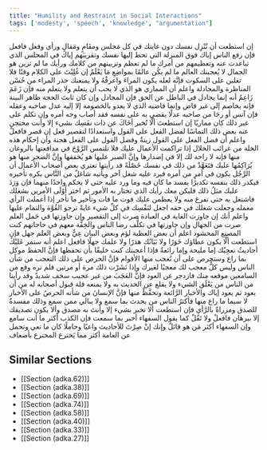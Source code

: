 ```yaml
---
title: "Humility and Restraint in Social Interactions"
tags: ['modesty', 'speech', 'knowledge', "argumentation"]
---
```


 إن استطعت أن تُنْزِل نفسك دون غايتك في كل مَجلس ومقَامٍ ومَقالٍ ورأي وفعل فافعل فإن رفع الناس إياك فوق المنزلة التي تحط إليها نفسك وتقريبَهم إياك في المجلس الذي تباعدت عنه وتعظيمهم من أمرك ما لم تعظم وتزيينهم من كلامك ورأيك ما لم تزين هو الجمال
لا يُعجبنك العالم ما لم يكُن عالمًا بمواضِعِ مَا يَعْلَمُ إن غُلِبْتَ على الكلام وقتًا فلا تغلبن على السكوت فإنَّه لعله يكون المراءَ واعرفْهُ ولا يمنعنك حذر المراء من حُسْن المناظرة والمجادلة واعلم أن المماري هو الذي لا يحب أن يتعلم ولا يتعلم منه فإن زَعَمَ زَاعِمٌ أنه إنما يجادل في الباطل عن الحق فإن المجادل  وإن كان ثابتَ الحجة ظاهر البينة  فإنه يخاصم إلى غير قاض وإنما قاضيه الذي لا يعدو بالخصومة إلا إليه عدل صاحبه وعقله فإن آنس أو رجَا من صاحبه عدلًا يقضي به على نفسه فقد أصاب وجه أمره وإن تكلم على غير ذلك كان مماريًا
إن استطعتَ ألَّا تُخبر أخَاكَ عن ذات نفَسِك بشيء إلا وأنت محتجن عنه بعض ذلك التماسًا لفضل الفعل على القول واستعدادًا لتقصير فعل إن قصر فافعلْ واعلم أن فضل الفعل على القول زينةٌ وفضل القول على الفعل هجنة وأن إحكام هذه الخلة من غرائب الخلال
إذا تراكمت الأعمال عليك فلا تلتمس الرَّوْحَ في مدافعتها بالروغان منها فإنه لا راحة لك إلا في إصدارها وإنَّ الصبر عليها هو يُخففها وإنَّ الضجر منها هو يُرَاكِمُها عليك فتَعَهَّدْ من ذلك في نفسك خَصْلَةً قد رأيتها تعتري بعض أصحاب الأعمال أن الرَّجُل يكون في أمرٍ من أمره فيرد عليه شغل آخر ويأتيه شاغلٌ من النَّاس بكره تأخيره فيكدر ذلك بنفسه تكديرًا يفسد ما كان فيه وما ورد عليه حتى لا يحكم واحدًا منهما فإن وَرَدَ عليك مثلُ ذلك فليكن معك رأيك الذي تختار به الأمور ثم اختر أَوْلَى الأمرين بشغلك فاشتغل به حتى تفرغ منه ولا يعظمن عليك فوت ما فات وتأخير ما تأخر إذا أعملت الرأي معمله وجعلت شغلك في حقه
اجعل لنَفْسِك في كلِّ شيء غايةً ترجو القُوَّة والتمام عليها واعلم أنك إن جاوزت الغاية في العبادة صرت إلى التقصير وإن جاوزتها في حَمل العلم صرت من الجهال وإن جاوزتها في تكلُّف رضا الناس والخِفَّة معهم في حاجاتهم كنت المصنع المحشود
اعلم أن بعض العطية لؤم وبعض البيان عِيٌّ وبعض العلم جهل فإنِ استطعت ألَّا يكون عطاؤك خَوَرًا ولا بَيَانُك هذرًا ولا علمك جهلًا فافعل
اعلم أنه ستمر عَليْكَ أحاديثُ تعجِبُك إما مليحة وإما رائعةٌ فإذا أعجبتك كنت خليقًا بأن تحفظها فإنَّ الحفظ موكل بما راع وستحرص على أن تُعجب منها الأقوام فإنَّ الحرص على ذلك التعجب من شأن الناس  وليس كلُّ معجب لك معجبًا لغيرك وإذا نَشَرْت ذلك مرة أو مرتين فلم تره وقع من السامعين موقعه منك فازدجر عن العود فإنَّ العَجَبَ من غير عجيب سخف شديدٌ وقد رأينا من الناس من يَعْلَق الشيء ولا يقلع عن الحديث به ولا يمنعه قلة قبول أصحابه له من أن يعود ثم يعود
إياك والأخبار الرَّائعة وتحفَّظْ منها فإنَّ الإنسانَ من شأنه الحرصُ على الأخبار لا سيما ما راع منها فأكثرُ الناس من يحدث بما سمع ولا يبالي ممن سمع وذلك مفسدةٌ للصدق ومزراةٌ بالرَّأي فإن استطعت ألا تخبر بشيء إلا وأنتَ به مصدق وألا يكون تصديقك إلا ببرهان فافعلْ
ولا تَقُلْ كما يقول السفهاء أخبر بما سمعت فإن الكذب أكثر ما أنت سامع وإن السفهاء أكثر مَن هو قائلٌ وإنك إنْ صِرْتَ للأحاديث واعيًا وحاملًا كان ما تعي وتحمل عن العامة أكثر مما يَخترع المخترع بأضعاف

## Similar Sections
- [[Section (adka.62)]]
 - [[Section (adka.38)]]
 - [[Section (adka.69)]]
 - [[Section (adka.74)]]
 - [[Section (adka.58)]]
 - [[Section (adka.40)]]
 - [[Section (adka.33)]]
 - [[Section (adka.27)]]
